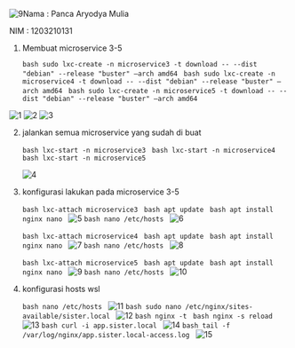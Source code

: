 ![9](https://github.com/panskeeh/Sistem-Terdistribusi/assets/95496180/bb5497bf-201c-465c-a8b8-d4f0f2b8be59)Nama : Panca Aryodya Mulia

NIM : 1203210131

1. Membuat microservice 3-5

   ```bash sudo lxc-create -n microservice3 -t download -- --dist "debian" --release "buster" –arch amd64 ```
   ```bash sudo lxc-create -n microservice4 -t download -- --dist "debian" --release "buster" –arch amd64 ```
   ```bash sudo lxc-create -n microservice5 -t download -- --dist "debian" --release "buster" –arch amd64 ```

   
![1](https://github.com/panskeeh/Sistem-Terdistribusi/assets/95496180/254c3039-5c8d-4a02-aee4-0fe5827f7526)
![2](https://github.com/panskeeh/Sistem-Terdistribusi/assets/95496180/220d96cd-9e19-43e6-a6c3-f616214250fc)
![3](https://github.com/panskeeh/Sistem-Terdistribusi/assets/95496180/337c95c1-8cd7-4b83-b176-e638f314f03e)

2. jalankan semua microservice yang sudah di buat
   
   ```bash lxc-start -n microservice3 ```
   ```bash lxc-start -n microservice4 ```
   ```bash lxc-start -n microservice5 ```

   ![4](https://github.com/panskeeh/Sistem-Terdistribusi/assets/95496180/4d9f655d-3c10-40a8-8645-e42c8aba6b94)

4. konfigurasi lakukan pada microservice 3-5
   
   ```bash lxc-attach microservice3 ```
   ```bash apt update ```
   ```bash apt install nginx nano ```
   ![5](https://github.com/panskeeh/Sistem-Terdistribusi/assets/95496180/212c1e86-5e7e-4321-885c-4b6f4e182098)
   ```bash nano /etc/hosts ```
   ![6](https://github.com/panskeeh/Sistem-Terdistribusi/assets/95496180/71de9315-3384-4b75-bd21-26a7da4bd201)


   ```bash lxc-attach microservice4 ```
   ```bash apt update ```
   ```bash apt install nginx nano ```
   ![7](https://github.com/panskeeh/Sistem-Terdistribusi/assets/95496180/8ac1828c-ee38-4463-9f20-ee2261ded0c5)
   ```bash nano /etc/hosts ```
   ![8](https://github.com/panskeeh/Sistem-Terdistribusi/assets/95496180/196032f4-e677-4361-9366-99e1ff419061)


   ```bash lxc-attach microservice5 ```
   ```bash apt update ```
   ```bash apt install nginx nano ```
   ![9](https://github.com/panskeeh/Sistem-Terdistribusi/assets/95496180/b5967e73-6d69-4412-b9ba-13e0a638d52e)
   ```bash nano /etc/hosts ```
   ![10](https://github.com/panskeeh/Sistem-Terdistribusi/assets/95496180/32b491c8-bcea-4b9b-9ede-b3e78ad5157b)

5. konfigurasi hosts wsl

   ```bash nano /etc/hosts ```
   ![11](https://github.com/panskeeh/Sistem-Terdistribusi/assets/95496180/e651ae5a-3d3f-4c01-a914-304fe94721fe)
   ```bash sudo nano /etc/nginx/sites-available/sister.local ```
   ![12](https://github.com/panskeeh/Sistem-Terdistribusi/assets/95496180/22f31ce9-2eb3-44b3-960a-6a1564c60924)
   ```bash nginx -t ```
   ```bash nginx -s reload ```
   ![13](https://github.com/panskeeh/Sistem-Terdistribusi/assets/95496180/26ca97ab-229f-4827-9820-8eca8845eb6f)
   ```bash curl -i app.sister.local ```
   ![14](https://github.com/panskeeh/Sistem-Terdistribusi/assets/95496180/140e9405-9ee1-4411-80ba-a9f26928fedc)
   ```bash tail -f /var/log/nginx/app.sister.local-access.log ```
   ![15](https://github.com/panskeeh/Sistem-Terdistribusi/assets/95496180/bde65cdd-8283-4570-afd3-3e7e3ff2279d)







   
   
